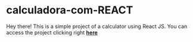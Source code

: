 # calculadora-com-REACT

Hey there! This is a simple project of a calculator using React JS.
You can access the project clicking right [__here__](https://calculadora-com-react.vercel.app/)

